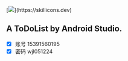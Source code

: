  [![](https://skillicons.dev/icons?i=androidstudio,)](https://skillicons.dev)
## A ToDoList by Android Studio.
- [x] 账号 15391560195
- [x] 密码 wjl051224
